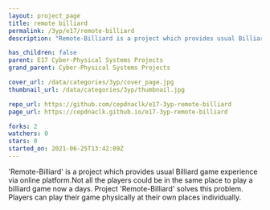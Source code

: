```yaml
---
layout: project_page
title: remote billiard
permalink: /3yp/e17/remote-billiard
description: "Remote-Billiard is a project which provides usual Billiard game experience via online platform.Not all the players could be in the same place to play a billiard game now a days. Project Remote-Billiard solves this problem. Players can play their game physically at their own places individually."

has_children: false
parent: E17 Cyber-Physical Systems Projects
grand_parent: Cyber-Physical Systems Projects

cover_url: /data/categories/3yp/cover_page.jpg
thumbnail_url: /data/categories/3yp/thumbnail.jpg

repo_url: https://github.com/cepdnaclk/e17-3yp-remote-billiard
page_url: https://cepdnaclk.github.io/e17-3yp-remote-billiard

forks: 2
watchers: 0
stars: 0
started_on: 2021-06-25T13:42:09Z
---
```

'Remote-Billiard' is a project which provides usual Billiard game experience via online platform.Not all the players could be in the same place to play a billiard game now a days. Project 'Remote-Billiard' solves this problem. Players can play their game physically at their own places individually.

